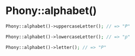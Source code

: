 # Phony::alphabet()

```php
Phony::alphabet()->uppercaseLetter(); // => "P"

Phony::alphabet()->lowercaseLetter(); // => "p"

Phony::alphabet()->letter(); // => "P"
```
